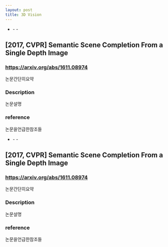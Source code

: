 ```yaml
---
layout: post
title: 3D Vision
---
```

- - -
## **[2017, CVPR] Semantic Scene Completion From a Single Depth Image** 
### https://arxiv.org/abs/1611.08974
논문간단히요약  

### **Description**
논문설명

### **reference**
논문을언급한참조들

- - -
## **[2017, CVPR] Semantic Scene Completion From a Single Depth Image** 
### https://arxiv.org/abs/1611.08974
논문간단히요약

### **Description**
논문설명

### **reference**
논문을언급한참조들
